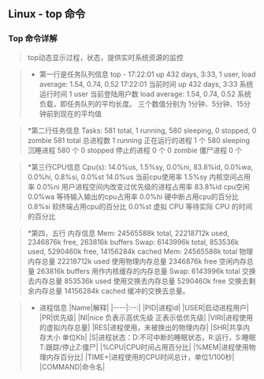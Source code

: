 ## Linux - top 命令

### Top 命令详解

>top动态显示过程，状态，提供实时系统资源的监控

>* 第一行是任务队列信息
>top - 17:22:01 up 432 days,  3:33,  1 user,  load average: 1.54, 0.74, 0.52
17:22:01 当前时间
up 432 days,  3:33 系统运行时间
1 user  当前登陆用户数
load average: 1.54, 0.74, 0.52  系统负载，即任务队列的平均长度。 三个数值分别为  1分钟、5分钟、15分钟前到现在的平均值

>*第二行任务信息
>Tasks: 581 total,   1 running, 580 sleeping,   0 stopped,   0 zombie
581 total 总进程数
1 running  正在运行的进程 1 个
580 sleeping  沉睡进程 580 个
0 stopped   停止的进程 0 个
0 zombie  僵尸进程 0 个

>*第三行CPU信息
>Cpu(s): 14.0%us,  1.5%sy,  0.0%ni, 83.8%id,  0.0%wa,  0.0%hi,  0.8%si,  0.0%st
14.0%us  当前cpu使用率
1.5%sy  内核空间占用率
0.0%ni  用户进程空间内改变过优先级的进程占用率
83.8%id  cpu空闲
0.0%wa  等待输入输出的cpu占用率
0.0%hi  硬中断占用cpu的百分比
0.8%si 软终端占用cpu的百分比
0.0%st 虚拟 CPU 等待实际 CPU 的时间的百分比

>*第四，五行 内存信息
>Mem:  24565588k total, 22218712k used,  2346876k free,   263816k buffers
Swap:  6143996k total,   853536k used,  5290460k free, 14156284k cached
Mem:  24565588k total 物理内存总量
22218712k used  使用物理内存总量
2346876k free  空闲内存总量
263816k buffers 用作内核缓存的内存总量
Swap:  6143996k total 交换去内存总量
853536k used 使用交换去内存总量
5290460k free 交换去剩余内存总量
14156284k cached 缓冲的交换去总量。

>* 进程信息
|Name|解释|
|----|:--:|
|PID|进程id|
|USER|启动进程用户|
|PR|优先级|
|NI|nice 负表示高优先级 正表示低优先级|
|VIRI|进程使用的虚拟内存总量|
|RES|进程使用，未被换出的物理内存|
|SHR|共享内存大小 单位Kb|
|S|进程状态：D:不可中断的睡眠状态，R:运行，S:睡眠T:跟踪/停止Z:僵尸|
|%CPU|CPU时间占用百分比|
|%MEM|进程使用物理内存百分比|
|TIME+|进程使用的CPU时间总计，单位1/100秒|
|COMMAND|命令名|
